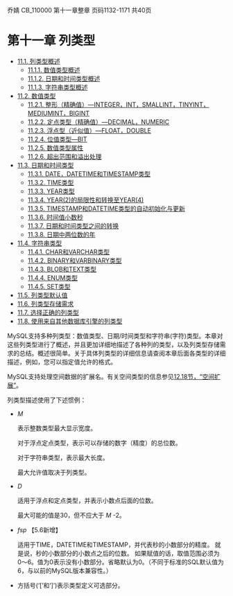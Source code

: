 乔婧 CB_110000 第十一章整章 页码1132-1171 共40页

# 第十一章 列类型

* [11.1. 列类型概述](./11.01.00_Data_Type_Overview.md)
  - [11.1.1. 数值类型概述](./11.01.01_Numeric_Type_Overview.md)
  - [11.1.2. 日期和时间类型概述](./11.01.02_Date_and_Time_Type_Overview.md)
  - [11.1.3. 字符串类型概述](./11.01.03_String_Type_Overview.md)
* [11.2. 数值类型](./11.02.00_Numeric_Types.md)
  - [11.2.1. 整形（精确值）—INTEGER，INT，SMALLINT，TINYINT，MEDIUMINT，BIGINT](./11.02.01_Integer_Types_Exact_Value_INTEGER_INT_SMALLINT_TINYINT_MEDIUMINT_BIGINT.md)
  - [11.2.2. 定点类型（精确值）—DECIMAL，NUMERIC](./11.02.02_Fixed-Point_Types_Exact_Value_DECIMAL_NUMERIC.md)
  - [11.2.3. 浮点型（近似值）—FLOAT，DOUBLE](./11.02.03_Floating-Point_Types_Approximate_Value_FLOAT_DOUBLE.md)
  - [11.2.4. 位值类型—BIT](./11.02.04_Bit-Value_Type_BIT.md)
  - [11.2.5. 数值类型属性](./11.02.05_Numeric_Type_Attributes.md)
  - [11.2.6. 超出范围和溢出处理](./11.02.06_Out-of-Range_and_Overflow_Handling.md)
* [11.3. 日期和时间类型](./11.03.00_Date_and_Time_Types.md)
  - [11.3.1. DATE，DATETIME和TIMESTAMP类型](./11.03.01_The_DATE_DATETIME_and_TIMESTAMP_Types.md)
  - [11.3.2. TIME类型](./11.03.02_The_TIME_Type.md)
  - [11.3.3. YEAR类型](./11.03.03_The_YEAR_Type.md)
  - [11.3.4. YEAR(2)的局限性和转换至YEAR(4)](./11.03.04_YEAR2_Limitations_and_Migrating_to_YEAR4.md)
  - [11.3.5. TIMESTAMP和DATETIME类型的自动初始化与更新](./11.03.05_Automatic_Initialization_and_Updating_for_TIMESTAMP_and_DATETIME.md)
  - [11.3.6. 时间值小数秒](./11.03.06_Fractional_Seconds_in_Time_Values.md)
  - [11.3.7. 日期和时间类型之间的转换](./11.03.07_Conversion_Between_Date_and_Time_Types.md)
  - [11.3.8. 日期中两位数的年](./11.03.08_Two-Digit_Years_in_Dates.md)
* [11.4. 字符串类型](./11.04.00_String_Types.md)
  - [11.4.1. CHAR和VARCHAR类型](./11.04.01_The_CHAR_and_VARCHAR_Types.md)
  - [11.4.2. BINARY和VARBINARY类型](./11.04.02_The_BINARY_and_VARBINARY_Types.md)
  - [11.4.3. BLOB和TEXT类型](./11.04.03_The_BLOB_and_TEXT_Types.md)
  - [11.4.4. ENUM类型](./11.04.04_The_ENUM_Type.md)
  - [11.4.5. SET类型](./11.04.05_The_SET_Type.md)
* [11.5. 列类型默认值](./11.05.00_Data_Type_Default_Values.md)
* [11.6. 列类型存储需求](./11.06.00_Data_Type_Storage_Requirements.md)
* [11.7. 选择正确的列类型](./11.07.00_Choosing_the_Right_Type_for_a_Column.md)
* [11.8. 使用来自其他数据库引擎的列类型](./11.08.00_Using_Data_Types_from_Other_Database_Engines.md)

MySQL支持多种列类型：数值类型、日期/时间类型和字符串(字符)类型。本章对这些列类型进行了概述，并且更加详细地描述了各种列的类型，以及列类型存储需求的总结。概述很简单。关于具体列类型的详细信息请查阅本章后面各类型的详细描述，例如，您可以指定值允许的格式。

MySQL支持处理空间数据的扩展名。有关空间类型的信息参见[12.18节，“空间扩展”][12.18.00]。

列类型描述使用了下述惯例：

* *M* 
    
    表示整数类型最大显示宽度。

    对于浮点定点类型，表示可以存储的数字（精度）的总位数。

    对于字符串类型，表示最大长度。

    最大允许值取决于列类型。

* *D*

    适用于浮点和定点类型，并表示小数点后面的位数。

    最大可能的值是30，但不应大于 *M* -2。

* *fsp* 【5.6新增】

    适用于TIME，DATETIME和TIMESTAMP，并代表秒的小数部分的精度。
    就是说，秒的小数部分的小数点之后的位数。
    如果赋值的话，取值范围必须为0〜6。值为0表示没有小数部分。省略默认为0。（不同于标准的SQL默认值为6，与以前的MySQL版本兼容性。）

* 方括号(‘[’和‘]’)表示类型定义可选部分。


[12.18.00]: ../Chapter_12/12.18.00_Spatial_Extensions.md